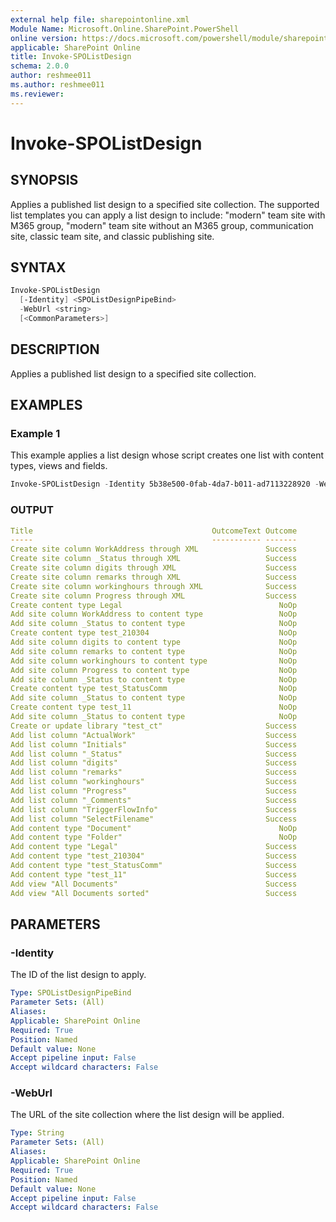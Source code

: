 ```yaml
---
external help file: sharepointonline.xml
Module Name: Microsoft.Online.SharePoint.PowerShell
online version: https://docs.microsoft.com/powershell/module/sharepoint-online/invoke-spolistdesign
applicable: SharePoint Online
title: Invoke-SPOListDesign
schema: 2.0.0
author: reshmee011
ms.author: reshmee011
ms.reviewer:
---
```


# Invoke-SPOListDesign

## SYNOPSIS

Applies a published list design to a specified site collection. The supported list templates you can apply a list design to include: "modern" team site with M365 group, "modern" team site without an M365 group, communication site, classic team site, and classic publishing site.

## SYNTAX

```powershell
Invoke-SPOListDesign
  [-Identity] <SPOListDesignPipeBind>
  -WebUrl <string>
  [<CommonParameters>]

```
## DESCRIPTION

Applies a published list design to a specified site collection.

## EXAMPLES

### Example 1

This example applies a list design whose script creates one list with content types, views and fields.

```powershell
Invoke-SPOListDesign -Identity 5b38e500-0fab-4da7-b011-ad7113228920 -WebUrl "https://contoso.sharepoint.com/sites/testgo"

```
### OUTPUT
```yaml
Title                                        OutcomeText Outcome
-----                                        ----------- -------
Create site column WorkAddress through XML               Success
Create site column _Status through XML                   Success
Create site column digits through XML                    Success
Create site column remarks through XML                   Success
Create site column workinghours through XML              Success
Create site column Progress through XML                  Success
Create content type Legal                                   NoOp
Add site column WorkAddress to content type                 NoOp
Add site column _Status to content type                     NoOp
Create content type test_210304                             NoOp
Add site column digits to content type                      NoOp
Add site column remarks to content type                     NoOp
Add site column workinghours to content type                NoOp
Add site column Progress to content type                    NoOp
Add site column _Status to content type                     NoOp
Create content type test_StatusComm                         NoOp
Add site column _Status to content type                     NoOp
Create content type test_11                                 NoOp
Add site column _Status to content type                     NoOp
Create or update library "test_ct"                       Success
Add list column "ActualWork"                             Success
Add list column "Initials"                               Success
Add list column "_Status"                                Success
Add list column "digits"                                 Success
Add list column "remarks"                                Success
Add list column "workinghours"                           Success
Add list column "Progress"                               Success
Add list column "_Comments"                              Success
Add list column "TriggerFlowInfo"                        Success
Add list column "SelectFilename"                         Success
Add content type "Document"                                 NoOp
Add content type "Folder"                                   NoOp
Add content type "Legal"                                 Success
Add content type "test_210304"                           Success
Add content type "test_StatusComm"                       Success
Add content type "test_11"                               Success
Add view "All Documents"                                 Success
Add view "All Documents sorted"                          Success

```

## PARAMETERS

### -Identity

The ID of the list design to apply.

```yaml
Type: SPOListDesignPipeBind
Parameter Sets: (All)
Aliases:
Applicable: SharePoint Online
Required: True
Position: Named
Default value: None
Accept pipeline input: False
Accept wildcard characters: False

```

### -WebUrl

The URL of the site collection where the list design will be applied.

```yaml
Type: String
Parameter Sets: (All)
Aliases:
Applicable: SharePoint Online
Required: True
Position: Named
Default value: None
Accept pipeline input: False
Accept wildcard characters: False
```
